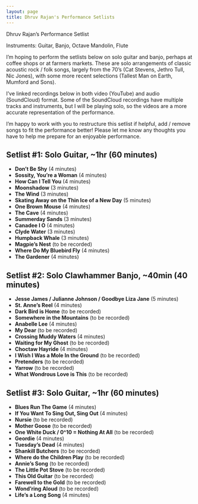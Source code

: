 ```yaml
---
layout: page
title: Dhruv Rajan's Performance Setlists
---
```


Dhruv Rajan’s Performance Setlist

Instruments: Guitar, Banjo, Octave Mandolin, Flute

I’m hoping to perform the setlists below on solo guitar and banjo, perhaps at coffee shops or at farmers markets. These are solo arrangements of classic acoustic rock / folk songs, largely from the 70’s (Cat Stevens, Jethro Tull, Nic Jones), with some more recent selections (Tallest Man on Earth, Mumford and Sons).

I’ve linked recordings below in both video (YouTube) and audio (SoundCloud) format. Some of the SoundCloud recordings have multiple tracks and instruments, but I will be playing solo, so the videos are a more accurate representation of the performance.

I’m happy to work with you to restructure this setlist if helpful, add / remove songs to fit the performance better! Please let me know any thoughts you have to help me prepare for an enjoyable performance.

## Setlist #1: Solo Guitar, ~1hr (60 minutes)

- **Don’t Be Shy** (4 minutes)
- **Sossity, You’re a Woman** (4 minutes)
- **How Can I Tell You** (4 minutes)
- **Moonshadow** (3 minutes)
- **The Wind** (3 minutes)
- **Skating Away on the Thin Ice of a New Day** (5 minutes)
- **One Brown Mouse** (4 minutes)
- **The Cave** (4 minutes)
- **Summerday Sands** (3 minutes)
- **Canadee I O** (4 minutes)
- **Clyde Water** (3 minutes)
- **Humpback Whale** (3 minutes)
- **Magpie’s Nest** (to be recorded)
- **Where Do My Bluebird Fly** (4 minutes)
- **The Gardener** (4 minutes)

## Setlist #2: Solo Clawhammer Banjo, ~40min (40 minutes)

- **Jesse James / Julianne Johnson / Goodbye Liza Jane** (5 minutes)
- **St. Anne’s Reel** (4 minutes)
- **Dark Bird is Home** (to be recorded)
- **Somewhere in the Mountains** (to be recorded)
- **Anabelle Lee** (4 minutes)
- **My Dear** (to be recorded)
- **Crossing Muddy Waters** (4 minutes)
- **Waiting for My Ghost** (to be recorded)
- **Choctaw Hayride** (4 minutes)
- **I Wish I Was a Mole In the Ground** (to be recorded)
- **Pretenders** (to be recorded)
- **Yarrow** (to be recorded)
- **What Wondrous Love is This** (to be recorded)

## Setlist #3: Solo Guitar, ~1hr (60 minutes)

- **Blues Run The Game** (4 minutes)
- **If You Want To Sing Out, Sing Out** (4 minutes)
- **Nursie** (to be recorded)
- **Mother Goose** (to be recorded)
- **One White Duck / 0^10 = Nothing At All** (to be recorded)
- **Geordie** (4 minutes)
- **Tuesday’s Dead** (4 minutes)
- **Shankill Butchers** (to be recorded)
- **Where do the Children Play** (to be recorded)
- **Annie’s Song** (to be recorded)
- **The Little Pot Stove** (to be recorded)
- **This Old Guitar** (to be recorded)
- **Farewell to the Gold** (to be recorded)
- **Wond’ring Aloud** (to be recorded)
- **Life’s a Long Song** (4 minutes)
